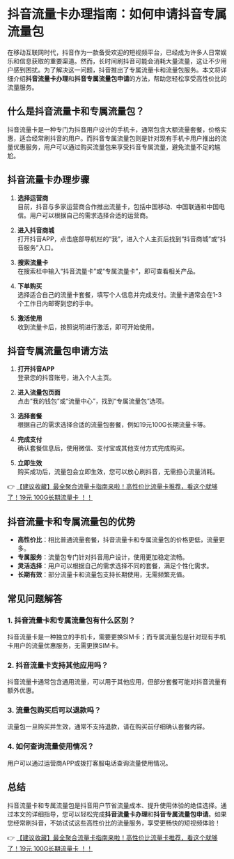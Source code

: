 # 抖音流量卡办理指南：如何申请抖音专属流量包

在移动互联网时代，抖音作为一款备受欢迎的短视频平台，已经成为许多人日常娱乐和信息获取的重要渠道。然而，长时间刷抖音可能会消耗大量流量，这让不少用户感到困扰。为了解决这一问题，抖音推出了专属流量卡和流量包服务。本文将详细介绍**抖音流量卡办理**和**抖音专属流量包申请**的方法，帮助您轻松享受高性价比的流量服务。

## 什么是抖音流量卡和专属流量包？

抖音流量卡是一种专门为抖音用户设计的手机卡，通常包含大额流量套餐，价格实惠，适合经常刷抖音的用户。而抖音专属流量包则是针对现有手机卡用户推出的流量优惠服务，用户可以通过购买流量包来享受抖音专属流量，避免流量不足的尴尬。

## 抖音流量卡办理步骤

1. **选择运营商**  
   目前，抖音与多家运营商合作推出流量卡，包括中国移动、中国联通和中国电信。用户可以根据自己的需求选择合适的运营商。

2. **进入抖音商城**  
   打开抖音APP，点击底部导航栏的“我”，进入个人主页后找到“抖音商城”或“抖音服务”入口。

3. **搜索流量卡**  
   在搜索栏中输入“抖音流量卡”或“专属流量卡”，即可查看相关产品。

4. **下单购买**  
   选择适合自己的流量卡套餐，填写个人信息并完成支付。流量卡通常会在1-3个工作日内邮寄到您的手中。

5. **激活使用**  
   收到流量卡后，按照说明进行激活，即可开始使用。

## 抖音专属流量包申请方法

1. **打开抖音APP**  
   登录您的抖音账号，进入个人主页。

2. **进入流量包页面**  
   点击“我的钱包”或“流量中心”，找到“专属流量包”选项。

3. **选择套餐**  
   根据自己的需求选择合适的流量包套餐，例如19元100G长期流量卡等。

4. **完成支付**  
   确认套餐信息后，使用微信、支付宝或其他支付方式完成购买。

5. **立即生效**  
   购买成功后，流量包会立即生效，您可以放心刷抖音，无需担心流量消耗。

👉 [【建议收藏】最全聚合流量卡指南来啦！高性价比流量卡推荐，看这个就够了！19元 100G长期流量卡 ！！](https://bit.ly/Liuliangka)

## 抖音流量卡和专属流量包的优势

- **高性价比**：相比普通流量套餐，抖音流量卡和专属流量包的价格更低，流量更多。
- **专属服务**：流量包专门针对抖音用户设计，使用更加稳定流畅。
- **灵活选择**：用户可以根据自己的需求选择不同的套餐，满足个性化需求。
- **长期有效**：部分流量卡和流量包支持长期使用，无需频繁充值。

## 常见问题解答

### 1. 抖音流量卡和专属流量包有什么区别？  
抖音流量卡是一种独立的手机卡，需要更换SIM卡；而专属流量包是针对现有手机卡用户的流量优惠服务，无需更换SIM卡。

### 2. 抖音流量卡支持其他应用吗？  
抖音流量卡通常包含通用流量，可以用于其他应用，但部分套餐可能对抖音流量有额外优惠。

### 3. 流量包购买后可以退款吗？  
流量包一旦购买并生效，通常不支持退款，请在购买前仔细确认套餐内容。

### 4. 如何查询流量使用情况？  
用户可以通过运营商APP或拨打客服电话查询流量使用情况。

## 总结

抖音流量卡和专属流量包是抖音用户节省流量成本、提升使用体验的绝佳选择。通过本文的详细指导，您可以轻松完成**抖音流量卡办理**和**抖音专属流量包申请**。如果您经常刷抖音，不妨试试这些高性价比的流量服务，享受更畅快的短视频体验！

👉 [【建议收藏】最全聚合流量卡指南来啦！高性价比流量卡推荐，看这个就够了！19元 100G长期流量卡 ！！](https://bit.ly/Liuliangka)